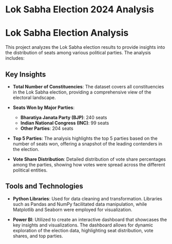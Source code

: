 # Lok Sabha Election 2024 Analysis 
# Lok Sabha Election Analysis

This project analyzes the Lok Sabha election results to provide insights into the distribution of seats among various political parties. The analysis includes:

## Key Insights

- **Total Number of Constituencies**: The dataset covers all constituencies in the Lok Sabha election, providing a comprehensive view of the electoral landscape.
  
- **Seats Won by Major Parties**:
  - **Bharatiya Janata Party (BJP)**: 240 seats
  - **Indian National Congress (INC)**: 99 seats
  - **Other Parties**: 204 seats

- **Top 5 Parties**: The analysis highlights the top 5 parties based on the number of seats won, offering a snapshot of the leading contenders in the election.

- **Vote Share Distribution**: Detailed distribution of vote share percentages among the parties, showing how votes were spread across the different political entities.

## Tools and Technologies

- **Python Libraries**: Used for data cleaning and transformation. Libraries such as Pandas and NumPy facilitated data manipulation, while Matplotlib and Seaborn were employed for visualization.

- **Power BI**: Utilized to create an interactive dashboard that showcases the key insights and visualizations. The dashboard allows for dynamic exploration of the election data, highlighting seat distribution, vote shares, and top parties.
